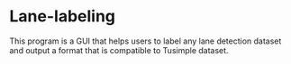 # Lane-labeling
This program is a GUI that helps users to label any lane detection dataset and output a format that is compatible to Tusimple dataset.
